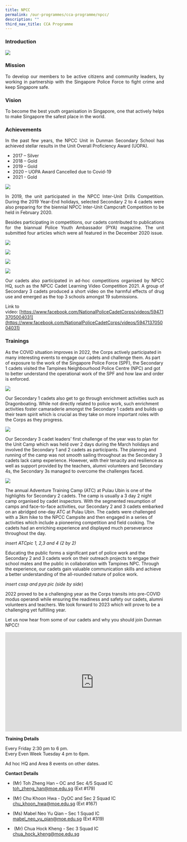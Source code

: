 ```yaml
---
title: NPCC
permalink: /our-programmes/cca-programme/npcc/
description: ""
third_nav_title: CCA Programme
---
```

### Introduction

![](/images/CCA%20Photos/NPCC/NPCC_Members_2021.jpg)

### Mission

<p style="text-align: justify;">To develop our members to be active citizens and community leaders, by working in partnership with the Singapore Police Force to fight crime and keep Singapore safe.</p>

### Vision

<p style="text-align: justify;">To become the best youth organisation in Singapore, one that actively helps to make Singapore the safest place in the world.</p>

### Achievements

<p style="text-align: justify;">In the past few years, the NPCC Unit in Dunman Secondary School has achieved stellar results in the Unit Overall Proficiency Award (UOPA).</p>

*   2017 – Silver
*   2018 – Gold
*   2019 – Gold
*   2020 – UOPA Award Cancelled due to Covid-19
*   2021 - Gold

![](/images/Student%20Development%20Programme/CCA%20Programme/Uniformed%20Groups/NPCC/UOPA_2018.jpeg)

<p style="text-align: justify;">In 2019, the unit participated in the NPCC Inter-Unit Drills Competition. During the 2019 Year-End holidays, selected Secondary 2 to 4 cadets were also preparing for the biennial NPCC Inter-Unit Campcraft Competition to be held in February 2020. </p>

<p style="text-align: justify;">Besides participating in competitions, our cadets contributed to publications for the biannual Police Youth Ambassador (PYA) magazine. The unit submitted four articles which were all featured in the December 2020 issue.</p>

![](/images/Student%20Development%20Programme/CCA%20Programme/Uniformed%20Groups/NPCC/PYAMag_2020_1.png)

![](/images/Student%20Development%20Programme/CCA%20Programme/Uniformed%20Groups/NPCC/PYAMag_2020_3.png)

![](/images/Student%20Development%20Programme/CCA%20Programme/Uniformed%20Groups/NPCC/PYAMag_2020_5.png)

![](/images/Student%20Development%20Programme/CCA%20Programme/Uniformed%20Groups/NPCC/PYAMag_2020_6.png)

<p style="text-align: justify;">Our cadets also participated in ad-hoc competitions organised by NPCC HQ, such as the NPCC Cadet Learning Video Competition 2021. A group of Secondary 3 cadets produced a short video on the harmful effects of drug use and emerged as the top 3 schools amongst 19 submissions.</p>

Link to video: [https://www.facebook.com/NationalPoliceCadetCorps/videos/594713705004031](https://www.facebook.com/NationalPoliceCadetCorps/videos/594713705004031)  

### Trainings

As the COVID situation improves in 2022, the Corps actively participated in many interesting events to engage our cadets and challenge them. As part of exposure to the work of the Singapore Police Force (SPF), the Secondary 1 cadets visited the Tampines Neighbourhood Police Centre (NPC) and got to better understand the operational work of the SPF and how law and order is enforced.

![](/images/CCA%20Photos/NPCC/Sec%201%20Visit%20To%20Tampines%20NPC.png)

Our Secondary 1 cadets also get to go through enrichment activities such as Dragonboating. While not directly related to police work, such enrichment activities foster camaraderie amongst the Secondary 1 cadets and builds up their team spirit which is crucial as they take on more important roles with the Corps as they progress.

![](/images/CCA%20Photos/NPCC/Sec%201%20Dragonboating.jpg)

Our Secondary 3 cadet leaders’ first challenge of the year was to plan for the Unit Camp which was held over 2 days during the March holidays and involved the Secondary 1 and 2 cadets as participants. The planning and running of the camp was not smooth sailing throughout as the Secondary 3 cadets lack camp experience. However, with their tenacity and resilience as well as support provided by the teachers, alumni volunteers and Secondary 4s, the Secondary 3s managed to overcome the challenges faced.

![](/images/CCA%20Photos/NPCC/UnitCamp.jpg)

The annual Adventure Training Camp (ATC) at Pulau Ubin is one of the highlights for Secondary 2 cadets. The camp is usually a 3 day 2 night camp organised by cadet inspectors. With the segmented resumption of camps and face-to-face activities, our Secondary 2 and 3 cadets embarked on an abridged one-day ATC at Pulau Ubin. The cadets were challenged with a 3km hike to the NPCC Campsite and then engaged in a series of activities which include a pioneering competition and field cooking. The cadets had an enriching experience and displayed much perseverance throughout the day.

_insert ATCpic 1, 2,3 and 4 (2 by 2)_

Educating the public forms a significant part of police work and the Secondary 2 and 3 cadets work on their outreach projects to engage their school mates and the public in collaboration with Tampines NPC. Through the experience, our cadets gain valuable communication skills and achieve a better understanding of the all-rounded nature of police work.

_insert cssp and pya pic (side by side_)

2022 proved to be a challenging year as the Corps transits into pre-COVID modus operandi while ensuring the readiness and safety our cadets, alumni volunteers and teachers. We look forward to 2023 which will prove to be a challenging yet fulfilling year.

Let us now hear from some of our cadets and why you should join Dunman NPCC!

<iframe width="560" height="315" src="https://www.youtube.com/embed/PdUDVwzU5p0" title="YouTube video player" frameborder="0" allow="accelerometer; autoplay; clipboard-write; encrypted-media; gyroscope; picture-in-picture" allowfullscreen></iframe>

**Training Details**  

Every Friday 2:30 pm to 6 pm.  
Every Even Week Tuesday 4 pm to 6pm.

Ad hoc HQ and Area 8 events on other dates.

**Contact Details**

*   (Mr) Toh Zheng Han – OC and Sec 4/5 Squad IC
[toh\_zheng\_han@moe.edu.sg](mailto:toh_zheng_han@moe.edu.sg) (Ext #179)

*   (Mr) Chu Khoon Hwa - DyOC and Sec 2 Squad IC
[chu\_khoon\_hwa@moe.edu.sg](mailto:chu_khoon_hwa@moe.edu.sg) (Ext #167)

*   (Ms) Mabel Neo Yu Qian – Sec 1 Squad IC
[mabel\_neo\_yu\_qian@moe.edu.sg](mailto:mabel_neo_yu_qian@moe.edu.sg) (Ext #319)

*    (Mr) Chua Hock Kheng - Sec 3 Squad IC
[chua\_hock\_kheng@moe.edu.sg](mailto:chua_hock_kheng@moe.edu.sg)